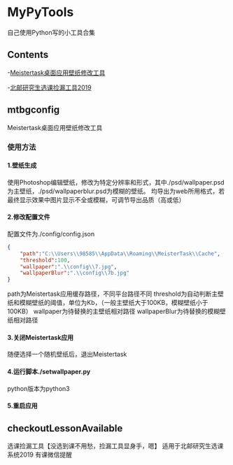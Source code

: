 # MyPyTools
自己使用Python写的小工具合集

## Contents
-[Meistertask桌面应用壁纸修改工具](##mtbgconfig)

-[北邮研究生选课捡漏工具2019](##checkoutLessonAvailable)

## mtbgconfig
Meistertask桌面应用壁纸修改工具
### 使用方法
#### 1.壁纸生成
使用Photoshop编辑壁纸，修改为特定分辨率和形式，其中./psd/wallpaper.psd为主壁纸，./psd/wallpaperblur.psd为模糊的壁纸。
均导出为web所用格式，若最终显示效果中图片显示不全或模糊，可调节导出品质（高或低）
#### 2.修改配置文件
配置文件为./config/config.json
```json
{
    "path":"C:\\Users\\98585\\AppData\\Roaming\\MeisterTask\\Cache",
    "threshold":100,
    "wallpaper":".\\config\\7.jpg",
    "wallpaperBlur":".\\config\\7b.jpg"
}
```
path为Meistertask应用缓存路径，不同平台路径不同
threshold为自动判断主壁纸和模糊壁纸的阈值，单位为Kb，（一般主壁纸大于100KB，模糊壁纸小于100KB）
wallpaper为待替换的主壁纸相对路径
wallpaperBlur为待替换的模糊壁纸相对路径
#### 3.关闭Meistertask应用
随便选择一个随机壁纸后，退出Meistertask
#### 4.运行脚本./setwallpaper.py
python版本为python3
#### 5.重启应用

## checkoutLessonAvailable
选课捡漏工具【没选到课不用愁，捡漏工具显身手，嗯】
适用于北邮研究生选课系统2019
有课微信提醒
